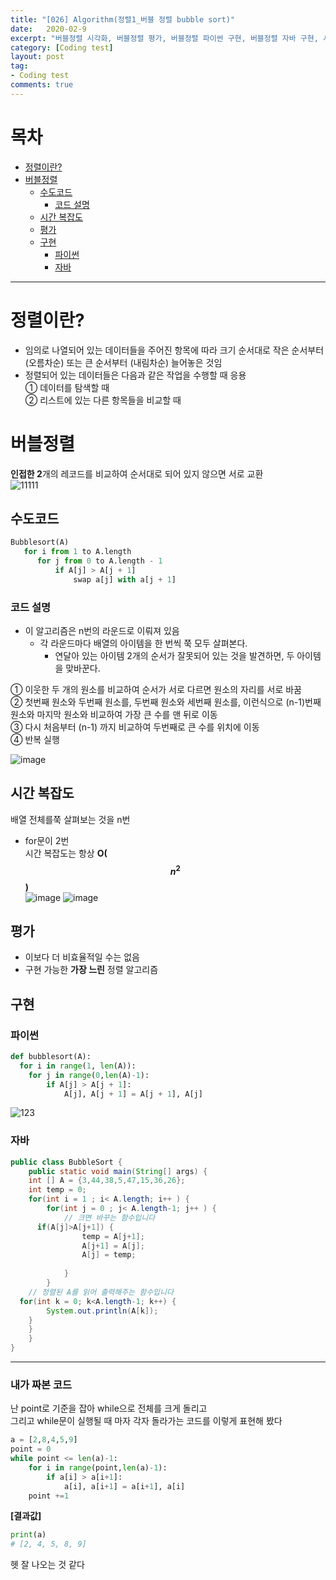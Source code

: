 ```yaml
---
title: "[026] Algorithm(정렬1_버블 정렬 bubble sort)"
date:   2020-02-9
excerpt: "버블정렬 시각화, 버블정렬 평가, 버블정렬 파이썬 구현, 버블정렬 자바 구현, 시간 복잡도,버블정렬 쉽게 설명, 그림으로 보기 "
category: [Coding test]
layout: post
tag:
- Coding test
comments: true
---
```


# 목차
- [정렬이란?](#정렬이란?)
- [버블정렬](#버블정렬)
  * [수도코드](#수도코드)
    + [코드 설명](#코드-설명)
  * [시간 복잡도](#시간-복잡도)
  * [평가](#평가)
  * [구현](#구현)
    + [파이썬](#파이썬)
    + [자바](#자바)



---

# 정렬이란?
* 임의로 나열되어 있는 데이터들을 주어진 항목에 따라 크기 순서대로 작은 순서부터 (오름차순) 또는 큰 순서부터 (내림차순) 늘어놓은 것임            
* 정렬되어 있는 데이터들은 다음과 같은 작업을 수행할 때 응용    
 ① 데이터를 탐색할 때    
 ② 리스트에 있는 다른 항목들을 비교할 때     


# 버블정렬
**인접한 2**개의 레코드를 비교하여 순서대로 되어 있지 않으면 서로 교환      
![11111](https://user-images.githubusercontent.com/76824611/121237780-60f09900-c8d2-11eb-9909-adc249c5b0a0.gif)


## 수도코드
```python
Bubblesort(A) 
   for i from 1 to A.length 
      for j from 0 to A.length - 1
          if A[j] > A[j + 1] 
              swap a[j] with a[j + 1]
```

### 코드 설명     
* 이 알고리즘은 n번의 라운드로 이뤄져 있음       
  * 각 라운드마다 배열의 아이템을 한 번씩 쭉 모두 살펴본다.       
    * 연달아 있는 아이템 2개의 순서가 잘못되어 있는 것을 발견하면, 두 아이템을 맞바꾼다.      

① 이웃한 두 개의 원소를 비교하여 순서가 서로 다르면 원소의 자리를 서로 바꿈            
② 첫번째 원소와 두번째 원소를, 두번째 원소와 세번째 원소를, 이런식으로 (n-1)번째 원소와 마지막 원소와 비교하여 가장 큰 수를 맨 뒤로 이동      
③ 다시 처음부터 (n-1) 까지 비교하여 두번째로 큰 수를 위치에 이동       
④ 반복 실행 

![image](https://user-images.githubusercontent.com/76824611/121238561-30f5c580-c8d3-11eb-8c43-060826d88eb2.png)



## 시간 복잡도
배열 전체를쭉 살펴보는 것을 n번      
* for문이 2번     
시간 복잡도는 항상 **O($$n^2$$)**   
![image](https://user-images.githubusercontent.com/76824611/121238591-3a7f2d80-c8d3-11eb-8d70-83a4acfb2b30.png)
![image](https://user-images.githubusercontent.com/76824611/121237888-7c5ba400-c8d2-11eb-9397-616649e04f09.png)


## 평가
* 이보다 더 비효율적일 수는 없음    
* 구현 가능한 **가장 느린** 정렬 알고리즘    


## 구현

### 파이썬
```python
def bubblesort(A):
  for i in range(1, len(A)):
    for j in range(0,len(A)-1):
        if A[j] > A[j + 1]:
            A[j], A[j + 1] = A[j + 1], A[j]
```

![123](https://user-images.githubusercontent.com/76824611/121243057-40c3d880-c8d8-11eb-80fd-600a527d8a81.gif)

### 자바
```java
public class BubbleSort {
	public static void main(String[] args) {
	int [] A = {3,44,38,5,47,15,36,26};
	int temp = 0;
	for(int i = 1 ; i< A.length; i++ ) {
		for(int j = 0 ; j< A.length-1; j++ ) {
			// 크면 바꾸는 함수입니다
      if(A[j]>A[j+1]) {
				temp = A[j+1];
				A[j+1] = A[j];
				A[j] = temp;
						
			}
		}
	// 정렬된 A를 읽어 출력해주는 함수입니다
  for(int k = 0; k<A.length-1; k++) {
		System.out.println(A[k]);
	}
	}
	}
}
```

---

### 내가 짜본 코드
난 point로 기준을 잡아 while으로 전체를 크게 돌리고     
그리고 while문이 실행될 때 마자 각자 돌라가는 코드를 이렇게 표현해 봤다    
```python
a = [2,8,4,5,9]
point = 0
while point <= len(a)-1:
    for i in range(point,len(a)-1):
        if a[i] > a[i+1]:
            a[i], a[i+1] = a[i+1], a[i]
    point +=1
```

**[결과값]**
```python
print(a)
# [2, 4, 5, 8, 9]
```
헷 잘 나오는 것 같다



